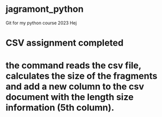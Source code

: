 # jagramont_python
Git for my python course 2023 
Hej
# CSV assignment completed
# the command reads the csv file, calculates the size of the fragments and add a new column to the csv document with the length size information (5th column).
